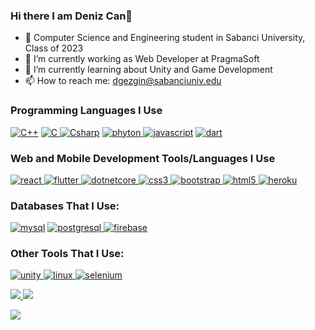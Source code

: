 ### Hi there I am Deniz Can👋

- 🏫 Computer Science and Engineering student in Sabanci University, Class of 2023
- 🔭 I’m currently working as Web Developer at PragmaSoft
- 🌱 I’m currently learning about Unity and Game Development
- 📫 How to reach me: [dgezgin@sabanciuniv.edu](mailto:dgezgin@sabanciuniv.edu)

### Programming Languages I Use

[![C++](https://skillicons.dev/icons?i=cpp)](https://www.w3schools.com/cpp/)
[![C](https://skillicons.dev/icons?i=c) ](https://www.w3schools.com/c/) 
[![Csharp](https://skillicons.dev/icons?i=cs)](https://www.w3schools.com/cs/)
[![phyton](https://skillicons.dev/icons?i=py) ](https://www.w3schools.com/python/) 
[![javascript](https://skillicons.dev/icons?i=javascript)](https://developer.mozilla.org/en-US/docs/Web/JavaScript)
[![dart](https://skillicons.dev/icons?i=dart)](https://dart.dev)

### Web and Mobile Development Tools/Languages I Use

[![react](https://skillicons.dev/icons?i=react) ](https://reactjs.org/) 
[![flutter](https://skillicons.dev/icons?i=flutter) ](https://flutter.dev)
[![dotnetcore](https://skillicons.dev/icons?i=dotnet) ](https://dotnet.microsoft.com/en-us/download) 
[![css3](https://skillicons.dev/icons?i=css) ](https://www.w3schools.com/css/) 
[![bootstrap](https://skillicons.dev/icons?i=bootstrap) ](https://getbootstrap.com/) 
[![html5](https://skillicons.dev/icons?i=html) ](https://www.w3.org/html/) 
[![heroku](https://skillicons.dev/icons?i=heroku) ](https://heroku.com)

### Databases That I Use:
[![mysql](https://skillicons.dev/icons?i=mysql)](https://www.mysql.com/) 
[![postgresql](https://skillicons.dev/icons?i=postgresql) ](https://www.postgresql.org)
[![firebase](https://skillicons.dev/icons?i=firebase) ](https://firebase.google.com/)

### Other Tools That I Use:

[![unity](https://skillicons.dev/icons?i=unity) ](https://unity.com/)
[![linux](https://skillicons.dev/icons?i=linux) ](https://www.linux.org/)
[![selenium](https://skillicons.dev/icons?i=selenium) ](https://www.selenium.dev)

[![](https://github-readme-stats.vercel.app/api?username=DenizGezgin&theme=radical&show_icons=true&include_all_commits=true&count_private=true) ](https://github.com/DenizGezgin) [![](https://github-readme-stats.vercel.app/api/top-langs/?username=DenizGezgin&layout=compact&theme=radical)](https://github.com/DenizGezgin) 

![](https://komarev.com/ghpvc/?username=DenizGezgin&color=blue)

<!--


- 👯 I’m looking to collaborate on ...
- 🤔 I’m looking for help with ...
- 💬 Ask me about ...
- 😄 Pronouns: ...
- ⚡ Fun fact: ...
-->
